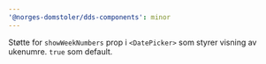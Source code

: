 ```yaml
---
'@norges-domstoler/dds-components': minor
---
```


Støtte for `showWeekNumbers` prop i `<DatePicker>` som styrer visning av ukenumre. `true` som default.
